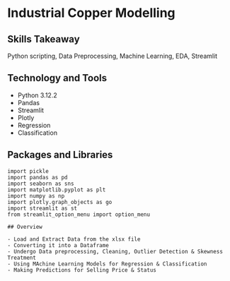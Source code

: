 
# Industrial Copper Modelling

## Skills Takeaway

Python scripting, Data Preprocessing, Machine Learning, EDA, Streamlit

## Technology and Tools
- Python 3.12.2
- Pandas
- Streamlit
- Plotly
- Regression
- Classification

## Packages and Libraries
```
import pickle
import pandas as pd
import seaborn as sns
import matplotlib.pyplot as plt
import numpy as np
import plotly.graph_objects as go
import streamlit as st
from streamlit_option_menu import option_menu

## Overview

- Load and Extract Data from the xlsx file
- Converting it into a Dataframe
- Undergo Data preprocessing, Cleaning, Outlier Detection & Skewness Treatment
- Using MAchine Learning Models for Regression & Classification
- Making Predictions for Selling Price & Status
